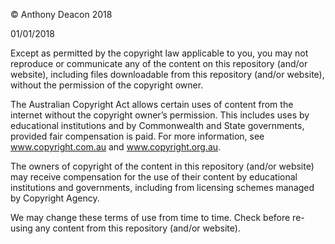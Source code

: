© Anthony Deacon 2018

01/01/2018

Except as permitted by the copyright law applicable to you, you may not reproduce or communicate any of the content on this repository (and/or website), including files downloadable from this repository (and/or website), without the permission of the copyright owner.

The Australian Copyright Act allows certain uses of content from the internet without the copyright owner’s permission. This includes uses by educational institutions and by Commonwealth and State governments, provided fair compensation is paid. For more information, see www.copyright.com.au and www.copyright.org.au.

The owners of copyright of the content in this repository (and/or website) may receive compensation for the use of their content by educational institutions and governments, including from licensing schemes managed by Copyright Agency.

We may change these terms of use from time to time. Check before re-using any content from this repository (and/or website).
